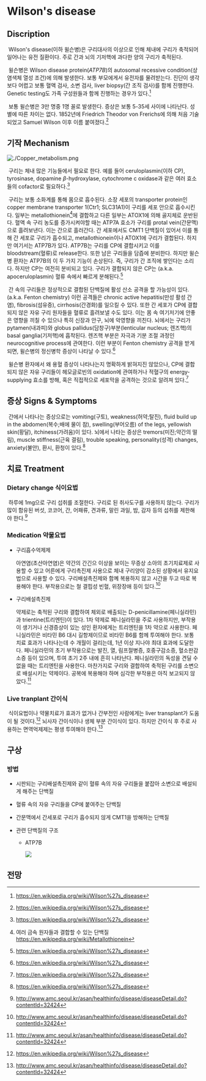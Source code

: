 # Wilson's disease

## Discription

​	Wilson's disease(이하 윌슨병)은 구리대사의 이상으로 인해 체내에 구리가 축적되어 일어나는 유전 질환이다. 주로 간과 뇌의 기저핵에 과다한 양의 구리가 축적된다. 

​	윌슨병은 Wilson disease protein(*ATP7B*)의 autosomal recessive condition(상염색체 열성 조건)에 의해 발생한다. 보통 부모에게서 유전자를 물려받는다. 진단이 생각보다 어렵고 보통 혈액 검사, 소변 검사, liver biopsy(간 조직 검사)를 함께 진행한다. Genetic testing도 가족 구성원들과 함께 진행하는 경우가 있다.[^1]

​	보통 윌슨병은 3만 명중 1명 꼴로 발생한다. 증상은 보통 5-35세 사이에 나타난다. 성별에 따른 차이는 없다. 1852년에 Friedrich Theodor von Frerichs에 의해 처음 기술되었고 Samuel Wilson 이후 이름 붙여졌다.[^1]

## 기작 Mechanism

![./Copper_metabolism.png](C:\Users\관리자\Documents\GitHub\2018_2nd\Copper_metabolism.png)

​	구리는 체내 많은 기능들에서 필요로 한다. 예를 들어 ceruloplasmin(이하 CP), tyrosinase, dopamine $\beta$-hydroxylase, cytochrome c oxidase과 같은 여러 효소들의 cofactor로 필요하다.[^1]

​	구리는 보통 소화계를 통해 몸으로 흡수된다. 소장 세포의 transporter protein인 copper membrane transporter 1(Ctr1; SLC31A1)이 구리를 세포 안으로 흡수시킨다. 일부는 metallothionein[^2]에 결합하고 다른 일부는 ATOX1에 의해 골지체로 운반된다. 혈액 속 구리 농도를 증가시켜야할 때는 ATP7A 효소가 구리를 protal vein(간문맥)으로 흘려보낸다. 이는 간으로 흘러간다. 간 세포에서도 CMT1 단백질이 있어서 이를 통해 간 세포로 구리가 흡수되고, metallothionein이나 ATOX1에 구리가 결합된다. 하지만 여기서는 ATP7B가 있다. ATP7B는 구리를 CP에 결합시키고 이를 bloodstream(혈류)로 release한다. 또한 남은 구리들을 담즙에 분비한다. 하지만 윌슨병 환자는 ATP7B의 이 두 가지 기능이 손상된다. 즉, 구리가 간 조직에 쌓인다는 소리다. 하지만 CP는 여전히 분비되고 있다. 구리가 결합되지 않은 CP는 (a.k.a. apoceruloplasmin) 혈류 속에서 빠르게 분해된다.[^1]

​	간 속의 구리들은 정상적으로 결합된 단백질에 활성 산소 공격을 할 가능성이 있다. (a.k.a. Fenton chemistry) 이런 공격들은 chronic active hepatitis(만성 활성 간염), fibrosis(섬유증), cirrhosis(간경화)를 일으킬 수 있다. 또한 간 세포가 CP에 결합되지 않은 자유 구리 원자들을 혈류로 흘려보낼 수도 있다. 이는 몸 속 여기저기에 안좋은 영향을 끼칠 수 있으나 특히 신장과 안구, 뇌에 악영향을 끼친다. 뇌에서는 구리가 pytamen(내과피)와 globus pallidus(담창구)부분(lenticular nucleus; 렌즈핵)의 basal ganglia(기저핵)에 흡착된다. 렌즈핵 부분은 자극과 기분 조절 과정인 neurocognitive process에 관여한다. 이런 부분이 Fenton chemistry 공격을 받게 되면, 윌슨병의 정신병학 증상이 나타날 수 있다.[^1]

​	윌슨병 환자에서 왜 용혈 증상이 나타나는지 명확하게 밝혀지진 않았으나, CP에 결합되지 않은 자유 구리들이 헤모글로빈의 oxidation에 관여하거나 적혈구의 energy-supplying 효소를 방해, 혹은 직접적으로 세포막을 공격하는 것으로 알려져 있다.[^1]

## 증상 Signs & Symptoms

​	간에서 나타나는 증상으로는 vomiting(구토), weakness(허약;탈진), fluid build up in the abdomen(복수;배에 물이 참), swelling(부어오름) of the legs, yellowish skin(황달), itchiness(가려움)이 있다. 뇌에서 나타는 증상은 tremors(미진;약간의 떨림), muscle stiffness(근육 결림), trouble speaking, personality(성격) changes, anxiety(불안), 환시, 환청이 있다.[^1]

## 치료 Treatment

### Dietary change 식이요법

​	하루에 1mg으로 구리 섭취를 조절한다. 구리로 된 취사도구를 사용하지 않는다. 구리가 많이 함유된 버섯, 코코어, 간, 어패류, 견과류, 말린 과일, 밤, 감자 등의 섭취를 제한해야 한다.[^3]

### Medication 약물요법

- 구리흡수억제제

  아연염(초산아연염)은 약간의 간긴으 이상을 보이는 무증상 소아의 초기치료제로 사용할 수 있고 어른에게 구리촉진제 사용으로 체내 구리양이 감소된 상황에서 유지요법으로 사용할 수 있다. 구리배설촉진제와 함꼐 복용하지 않고 시간을 두고 따로 복용해야 한다. 부작용으로는 철 결핍성 빈혈, 위장장애 등이 있다.[^3]

- 구리배설촉진제

  약제로는 축적된 구리와 결합하여 체외로 배출되는 D-penicillamine(페니실라민)과 trientine(트리엔틴)이 있다. 1차 약제로 페니실라민을 주로 사용하지만, 부작용이 생기거나 신경증상이 있는 성인 환자에게는 트리엔틴을 1차 약으로 사용한다. 페니실라민은 비타민 B6 대시 길항제이므로 비타민 B6를 함께 투여해야 한다. 보통 치료 효과가 나타나는데 수 개월이 걸리는데, 1년 이상 지나야 최대 효과에 도달한다. 페니실라민의 초기 부작용으로는 발진, 열, 림프절병증, 호중구감소증, 혈소판감소증 등이 있으며, 투여 초기 2주 내에 흔히 나타난다. 페니실라민의 독성을 견딜 수 없을 때는 트리엔틴을 사용한다. 마찬가지로 구리와 결합하여 축적된 구리를 소변으로 배설시키는 약제이다. 공복에 복용해야 하며 심각한 부작용은 아직 보고되지 않았다.[^3]

### Live tranplant 간이식

​	식이요법이나 약물치료가 효과가 없거나 간부전인 사람에게는 liver transplant가 도움이 될 것이다.[^1] 뇌사자 간이식이나 생체 부분 간이식이 있다. 하지만 간이식 후 주로 사용하는 면역억제제는 평생 투여해야 한다.[^3]

## 구상

### 방법

- 시판되는 구리배설촉진제와 같이 혈류 속의 자유 구리들을 붙잡아 소변으로 배설되게 해주는 단백질
- 혈류 속의 자유 구리들을 CP에 붙여주는 단백질
- 간문맥에서 간세포로 구리가 흡수되지 않게 CMT1을 방해하는 단백질

- 관련 단백질의 구조

  - ATP7B

    ![](C:\Users\관리자\Documents\GitHub\2018_2nd\2lqb.pdb-500.jpg)

## 전망

[^1]: https://en.wikipedia.org/wiki/Wilson%27s_disease
[^2]: 여러 금속 원자들과 결합할 수 있는 단백질<br>https://en.wikipedia.org/wiki/Metallothionein
[^3]: http://www.amc.seoul.kr/asan/healthinfo/disease/diseaseDetail.do?contentId=32424